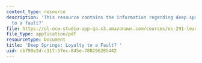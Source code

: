 ```yaml
---
content_type: resource
description: 'This resource contains the information regarding deep springs: loyalty
  to a fault?'
file: https://ol-ocw-studio-app-qa.s3.amazonaws.com/courses/es-291-learning-seminar-experiments-in-education-spring-2003/cb790e2dc11757ec845e788296285442_MITES_291S03_dp_sprg.pdf
file_type: application/pdf
resourcetype: Document
title: 'Deep Springs: Loyalty to a Fault? '
uid: cb790e2d-c117-57ec-845e-788296285442
---
```

